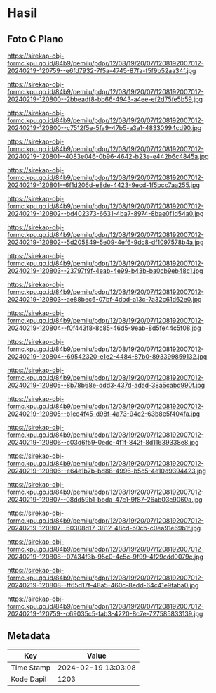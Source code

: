 # Hasil

## Foto C Plano

https://sirekap-obj-formc.kpu.go.id/84b9/pemilu/pdpr/12/08/19/20/07/1208192007012-20240219-120759--e6fd7932-7f5a-4745-87fa-f5f9b52aa34f.jpg

https://sirekap-obj-formc.kpu.go.id/84b9/pemilu/pdpr/12/08/19/20/07/1208192007012-20240219-120800--2bbeadf8-bb66-4943-a4ee-ef2d75fe5b59.jpg

https://sirekap-obj-formc.kpu.go.id/84b9/pemilu/pdpr/12/08/19/20/07/1208192007012-20240219-120800--c7512f5e-5fa9-47b5-a3a1-48330994cd90.jpg

https://sirekap-obj-formc.kpu.go.id/84b9/pemilu/pdpr/12/08/19/20/07/1208192007012-20240219-120801--4083e046-0b96-4642-b23e-e442b6c4845a.jpg

https://sirekap-obj-formc.kpu.go.id/84b9/pemilu/pdpr/12/08/19/20/07/1208192007012-20240219-120801--6f1d206d-e8de-4423-9ecd-1f5bcc7aa255.jpg

https://sirekap-obj-formc.kpu.go.id/84b9/pemilu/pdpr/12/08/19/20/07/1208192007012-20240219-120802--bd402373-6631-4ba7-8974-8bae0f1d54a0.jpg

https://sirekap-obj-formc.kpu.go.id/84b9/pemilu/pdpr/12/08/19/20/07/1208192007012-20240219-120802--5d205849-5e09-4ef6-9dc8-df1097578b4a.jpg

https://sirekap-obj-formc.kpu.go.id/84b9/pemilu/pdpr/12/08/19/20/07/1208192007012-20240219-120803--23797f9f-4eab-4e99-b43b-ba0cb9eb48c1.jpg

https://sirekap-obj-formc.kpu.go.id/84b9/pemilu/pdpr/12/08/19/20/07/1208192007012-20240219-120803--ae88bec6-07bf-4dbd-a13c-7a32c61d62e0.jpg

https://sirekap-obj-formc.kpu.go.id/84b9/pemilu/pdpr/12/08/19/20/07/1208192007012-20240219-120804--f0f443f8-8c85-46d5-9eab-8d5fe44c5f08.jpg

https://sirekap-obj-formc.kpu.go.id/84b9/pemilu/pdpr/12/08/19/20/07/1208192007012-20240219-120804--69542320-e1e2-4484-87b0-893399859132.jpg

https://sirekap-obj-formc.kpu.go.id/84b9/pemilu/pdpr/12/08/19/20/07/1208192007012-20240219-120805--8b78b68e-ddd3-437d-adad-38a5cabd990f.jpg

https://sirekap-obj-formc.kpu.go.id/84b9/pemilu/pdpr/12/08/19/20/07/1208192007012-20240219-120805--b1ee4f45-d98f-4a73-94c2-63b8e5f404fa.jpg

https://sirekap-obj-formc.kpu.go.id/84b9/pemilu/pdpr/12/08/19/20/07/1208192007012-20240219-120806--c03d6f59-0edc-4f1f-842f-8d11639338e8.jpg

https://sirekap-obj-formc.kpu.go.id/84b9/pemilu/pdpr/12/08/19/20/07/1208192007012-20240219-120806--e64e1b7b-bd88-4996-b5c5-4e10d9394423.jpg

https://sirekap-obj-formc.kpu.go.id/84b9/pemilu/pdpr/12/08/19/20/07/1208192007012-20240219-120807--08dd59b1-bbda-47c1-9f87-26ab03c9060a.jpg

https://sirekap-obj-formc.kpu.go.id/84b9/pemilu/pdpr/12/08/19/20/07/1208192007012-20240219-120807--60308d17-3812-48cd-b0cb-c0ea91e69b1f.jpg

https://sirekap-obj-formc.kpu.go.id/84b9/pemilu/pdpr/12/08/19/20/07/1208192007012-20240219-120808--07434f3b-95c0-4c5c-9f99-4f29cdd0079c.jpg

https://sirekap-obj-formc.kpu.go.id/84b9/pemilu/pdpr/12/08/19/20/07/1208192007012-20240219-120808--ff65d17f-48a5-460c-8edd-64c41e9faba0.jpg

https://sirekap-obj-formc.kpu.go.id/84b9/pemilu/pdpr/12/08/19/20/07/1208192007012-20240219-120759--c69035c5-fab3-4220-8c7e-727585833139.jpg


## Metadata

| Key        | Value               |
| ---------- | ------------------- |
| Time Stamp | 2024-02-19 13:03:08 |
| Kode Dapil | 1203                |



